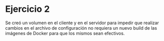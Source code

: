 # Ejercicio 2

Se creó un volumen en el cliente y en el servidor para impedir que realizar cambios en el archivo de configuración no requiera un nuevo build de las imágenes de Docker para que los mismos sean efectivos.